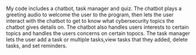My code includes a chatbot, task manager and quiz. The chatbot plays a greeting audio to welcome the user to the program, then lets the user interact with the chatbot to get to know what cybersecurity topics the chatbot gives details on.
The chatbot also handles users interests to certain topics and handles the users concerns on certain topocs.
The task manager lets the user add  a task or multiple tasks,view tasks that they added, delete tasks, and set reminders.
